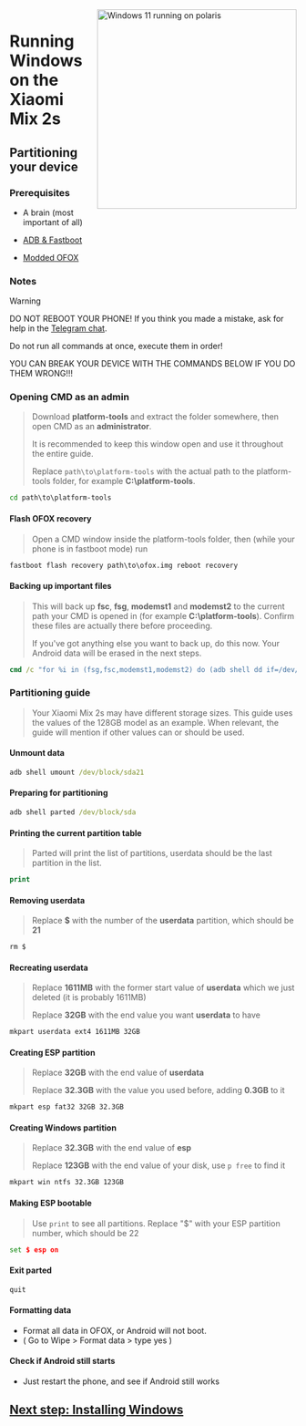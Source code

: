 <img align="right" src="https://github.com/n00b69/woa-polaris/blob/main/polaris.png" width="350" alt="Windows 11 running on polaris">

# Running Windows on the Xiaomi Mix 2s

## Partitioning your device

### Prerequisites
- A brain (most important of all)

- [ADB & Fastboot](https://developer.android.com/studio/releases/platform-tools)
  
- [Modded OFOX](https://github.com/n00b69/woa-polaris/releases/download/Files/ofox.img)

### Notes
> [!WARNING]  
> 
> DO NOT REBOOT YOUR PHONE! If you think you made a mistake, ask for help in the [Telegram chat](https://t.me/WinOnMIX2S).
> 
> Do not run all commands at once, execute them in order!
>
> YOU CAN BREAK YOUR DEVICE WITH THE COMMANDS BELOW IF YOU DO THEM WRONG!!!

### Opening CMD as an admin
> Download **platform-tools** and extract the folder somewhere, then open CMD as an **administrator**.
>
> It is recommended to keep this window open and use it throughout the entire guide.
> 
> Replace `path\to\platform-tools` with the actual path to the platform-tools folder, for example **C:\platform-tools**.
```cmd
cd path\to\platform-tools
```

#### Flash OFOX recovery
> Open a CMD window inside the platform-tools folder, then (while your phone is in fastboot mode) run
```cmd
fastboot flash recovery path\to\ofox.img reboot recovery
```

#### Backing up important files
> This will back up **fsc**, **fsg**, **modemst1** and **modemst2** to the current path your CMD is opened in (for example **C:\platform-tools**). Confirm these files are actually there before proceeding.
>
> If you've got anything else you want to back up, do this now. Your Android data will be erased in the next steps.
```cmd
cmd /c "for %i in (fsg,fsc,modemst1,modemst2) do (adb shell dd if=/dev/block/by-name/%i of=/tmp/%i.bin & adb pull /tmp/%i.bin)"
```

### Partitioning guide
> Your Xiaomi Mix 2s may have different storage sizes. This guide uses the values of the 128GB model as an example. When relevant, the guide will mention if other values can or should be used.

#### Unmount data
```cmd
adb shell umount /dev/block/sda21
```

#### Preparing for partitioning
```cmd
adb shell parted /dev/block/sda
```

#### Printing the current partition table
> Parted will print the list of partitions, userdata should be the last partition in the list.
```cmd
print
```

#### Removing userdata
> Replace **$** with the number of the **userdata** partition, which should be **21**
```cmd
rm $
```

#### Recreating userdata
> Replace **1611MB** with the former start value of **userdata** which we just deleted (it is probably 1611MB)
>
> Replace **32GB** with the end value you want **userdata** to have
```cmd
mkpart userdata ext4 1611MB 32GB
```

#### Creating ESP partition
> Replace **32GB** with the end value of **userdata**
>
> Replace **32.3GB** with the value you used before, adding **0.3GB** to it
```cmd
mkpart esp fat32 32GB 32.3GB
```

#### Creating Windows partition
> Replace **32.3GB** with the end value of **esp**
>
> Replace **123GB** with the end value of your disk, use `p free` to find it
```cmd
mkpart win ntfs 32.3GB 123GB
```

#### Making ESP bootable
> Use `print` to see all partitions. Replace "$" with your ESP partition number, which should be 22
```cmd
set $ esp on
```

#### Exit parted
```cmd
quit
```

#### Formatting data
- Format all data in OFOX, or Android will not boot.
- ( Go to Wipe > Format data > type yes )

#### Check if Android still starts
- Just restart the phone, and see if Android still works


## [Next step: Installing Windows](/guide/2-install.md)





















